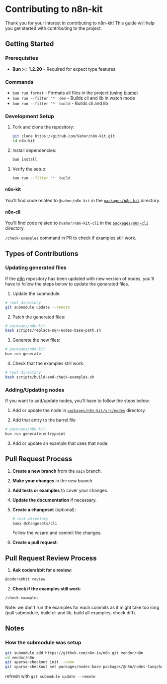 # Contributing to n8n-kit 

Thank you for your interest in contributing to n8n-kit! This guide will help you get started with contributing to the project.

## Getting Started

### Prerequisites

- **Bun >= 1.2.20** - Required for expect type features

### Commands
- `bun run format` - Formats all files in the project (using [biome](https://github.com/biomejs/biome))
- `bun run --filter '*' dev` - Builds cli and lib in watch mode
- `bun run --filter '*' build` - Builds cli and lib

### Development Setup

1. Fork and clone the repository:
   ```bash
   git clone https://github.com/Vahor/n8n-kit.git
   cd n8n-kit
   ```

2. Install dependencies:
   ```bash
   bun install
   ```

3. Verify the setup:
   ```bash
   bun run --filter '*' build 
   ```

#### n8n-kit

You'll find code related to `@vahor/n8n-kit` in the [`packages/n8n-kit`](./packages/n8n-kit) directory.

#### n8n-cli

You'll find code related to `@vahor/n8n-kit-cli` in the [`packages/n8n-cli`](./packages/n8n-cli) directory.


`/check-examples` command in PR to check if examples still work.

## Types of Contributions

### Updating generated files

If the [n8n](https://github.com/n8n-io/n8n) repository has been updated with new version of nodes, you'll have to follow the steps below to update the generated files.

1. Update the submodule:
```bash
# root directory
git submodule update --remote
```

2. Patch the generated files:
```bash
# packages/n8n-kit
bash scripts/replace-n8n-nodes-base-path.sh
```

3. Generate the new files:
```bash
# packages/n8n-kit
bun run generate
```

4. Check that the examples still work:
```bash
# root directory
bash scripts/build-and-check-examples.sh
```

### Adding/Updating nodes

If you want to add/update nodes, you'll have to follow the steps below.

1. Add or update the node in [`packages/n8n-kit/src/nodes`](./packages/n8n-kit/src/nodes) directory.

2. Add that entry to the barrel file 
```bash
# packages/n8n-kit
bun run generate:entrypoint
```

3. Add or update an example that uses that node.


## Pull Request Process

1. **Create a new branch** from the `main` branch.

2. **Make your changes** in the new branch.

3. **Add tests or examples** to cover your changes.

4. **Update the documentation** if necessary.

5. **Create a changeset** (optional):
	```bash
	# root directory
	bunx @changesets/cli
	```
	Follow the wizard and commit the changes.

6. **Create a pull request**:


## Pull Request Review Process

1. **Ask coderabbit for a review**:
```txt
@coderabbit review
```

2. **Check if the examples still work**:
```txt
/check-examples
```
Note: we don't run the examples for each commits as it might take too long (pull submodule, build cli and lib, build all examples, check diff).

## Notes

### How the submodule was setup

```bash
git submodule add https://github.com/n8n-io/n8n.git vendor/n8n
cd vendor/n8n
git sparse-checkout init --cone
git sparse-checkout set packages/nodes-base packages/@n8n/nodes-langchain
```

refresh with `git submodule update --remote`

